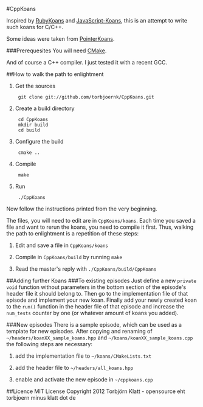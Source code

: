 #CppKoans

Inspired by [RubyKoans](https://github.com/edgecase/ruby_koans) and
[JavaScript-Koans](https://github.com/liammclennan/JavaScript-Koans), this is
an attempt to write such koans for C/C++.

Some ideas were taken from [PointerKoans](https://github.com/paytonrules/PointerKoan).

###Prerequesites
You will need [CMake](http://cmake.org/).

And of course a C++ compiler.
I just tested it with a recent GCC.

##How to walk the path to enlightment
1. Get the sources

        git clone git://github.com/torbjoernk/CppKoans.git

2. Create a build directory

        cd CppKoans
        mkdir build
        cd build

3. Configure the build

        cmake ..

4. Compile

        make

5. Run

        ./CppKoans


Now follow the instructions printed from the very beginning.

The files, you will need to edit are in `CppKoans/koans`.
Each time you saved a file and want to rerun the koans, you need to compile it
first.
Thus, walking the path to enlightment is a repetition of these steps:

1. Edit and save a file in `CppKoans/koans`

2. Compile in `CppKoans/build` by running `make`

3. Read the master's reply with `./CppKoans/build/CppKoans`


##Adding further Koans
###To existing episodes
Just define a new `private void` function without parameters in the bottom
section of the episode's header file it should belong to.
Then go to the implementation file of that episode and implement your new koan.
Finally add your newly created koan to the `run()` function in the header file
of that episode and increase the `num_tests` counter by one (or whatever amount
of koans you added).

###New episodes
There is a sample episode, which can be used as a template for new episodes.
After copying and renaming of `~/headers/koanXX_sample_koans.hpp` and
`~/koans/koanXX_sample_koans.cpp` the following steps are necessary:

1. add the implementation file to `~/koans/CMakeLists.txt`

2. add the header file to `~/headers/all_koans.hpp`

3. enable and activate the new episode in `~/cppkoans.cpp`


##Licence
MIT License Copyright 2012 Torbjörn Klatt - opensource eht torbjoern minus klatt dot de
